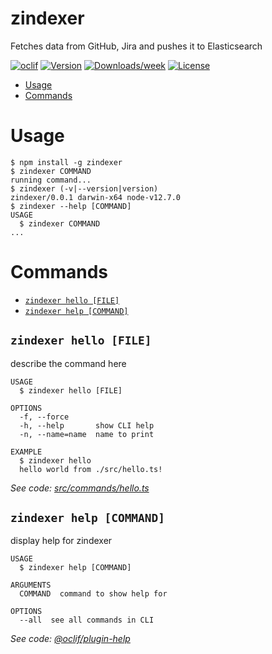 zindexer
========

Fetches data from GitHub, Jira and pushes it to Elasticsearch

[![oclif](https://img.shields.io/badge/cli-oclif-brightgreen.svg)](https://oclif.io)
[![Version](https://img.shields.io/npm/v/zindexer.svg)](https://npmjs.org/package/zindexer)
[![Downloads/week](https://img.shields.io/npm/dw/zindexer.svg)](https://npmjs.org/package/zindexer)
[![License](https://img.shields.io/npm/l/zindexer.svg)](https://github.com/zencrepes/zindexer/blob/master/package.json)

<!-- toc -->
* [Usage](#usage)
* [Commands](#commands)
<!-- tocstop -->
# Usage
<!-- usage -->
```sh-session
$ npm install -g zindexer
$ zindexer COMMAND
running command...
$ zindexer (-v|--version|version)
zindexer/0.0.1 darwin-x64 node-v12.7.0
$ zindexer --help [COMMAND]
USAGE
  $ zindexer COMMAND
...
```
<!-- usagestop -->
# Commands
<!-- commands -->
* [`zindexer hello [FILE]`](#zindexer-hello-file)
* [`zindexer help [COMMAND]`](#zindexer-help-command)

## `zindexer hello [FILE]`

describe the command here

```
USAGE
  $ zindexer hello [FILE]

OPTIONS
  -f, --force
  -h, --help       show CLI help
  -n, --name=name  name to print

EXAMPLE
  $ zindexer hello
  hello world from ./src/hello.ts!
```

_See code: [src/commands/hello.ts](https://github.com/zencrepes/zindexer/blob/v0.0.1/src/commands/hello.ts)_

## `zindexer help [COMMAND]`

display help for zindexer

```
USAGE
  $ zindexer help [COMMAND]

ARGUMENTS
  COMMAND  command to show help for

OPTIONS
  --all  see all commands in CLI
```

_See code: [@oclif/plugin-help](https://github.com/oclif/plugin-help/blob/v2.2.3/src/commands/help.ts)_
<!-- commandsstop -->
